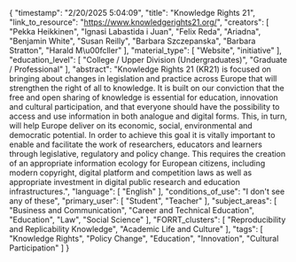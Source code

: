 {
    "timestamp": "2/20/2025 5:04:09",
    "title": "Knowledge Rights 21",
    "link_to_resource": "https://www.knowledgerights21.org/",
    "creators": [
        "Pekka Heikkinen",
        "Ignasi Labastida i Juan",
        "Felix Reda",
        "Ariadna",
        "Benjamin White",
        "Susan Reilly",
        "Barbara Szczepanska",
        "Barbara Stratton",
        "Harald M\u00fcller"
    ],
    "material_type": [
        "Website",
        "initiative"
    ],
    "education_level": [
        "College / Upper Division (Undergraduates)",
        "Graduate / Professional"
    ],
    "abstract": "Knowledge Rights 21 (KR21) is focused on bringing about changes in legislation and practice across Europe that will strengthen the right of all to knowledge. It is built on our conviction that the free and open sharing of knowledge is essential for education, innovation and cultural participation, and that everyone should have the possibility to access and use information in both analogue and digital forms. This, in turn, will help Europe deliver on its economic, social, environmental and democratic potential. In order to achieve this goal it is vitally important to enable and facilitate the work of researchers, educators and learners through legislative, regulatory and policy change. This requires the creation of an appropriate information ecology for European citizens, including modern copyright, digital platform and competition laws as well as appropriate investment in digital public research and education infrastructures.",
    "language": [
        "English"
    ],
    "conditions_of_use": "I don't see any of these",
    "primary_user": [
        "Student",
        "Teacher"
    ],
    "subject_areas": [
        "Business and Communication",
        "Career and Technical Education",
        "Education",
        "Law",
        "Social Science"
    ],
    "FORRT_clusters": [
        "Reproducibility and Replicability Knowledge",
        "Academic Life and Culture"
    ],
    "tags": [
        "Knowledge Rights",
        "Policy Change",
        "Education",
        "Innovation",
        "Cultural Participation"
    ]
}